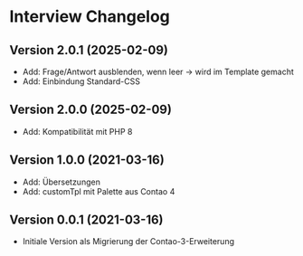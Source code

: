 # Interview Changelog

## Version 2.0.1 (2025-02-09)

* Add: Frage/Antwort ausblenden, wenn leer -> wird im Template gemacht
* Add: Einbindung Standard-CSS

## Version 2.0.0 (2025-02-09)

* Add: Kompatibilität mit PHP 8

## Version 1.0.0 (2021-03-16)

* Add: Übersetzungen
* Add: customTpl mit Palette aus Contao 4

## Version 0.0.1 (2021-03-16)

* Initiale Version als Migrierung der Contao-3-Erweiterung
